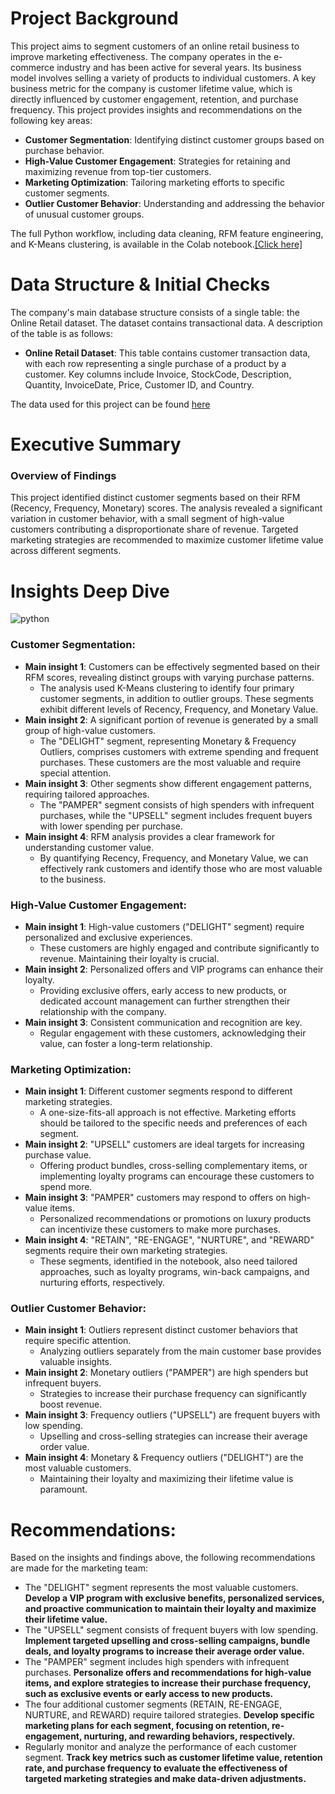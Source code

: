 # Project Background
This project aims to segment customers of an online retail business to improve marketing effectiveness. The company operates in the e-commerce industry and has been active for several years. Its business model involves selling a variety of products to individual customers. A key business metric for the company is customer lifetime value, which is directly influenced by customer engagement, retention, and purchase frequency. This project provides insights and recommendations on the following key areas:
- **Customer Segmentation**: Identifying distinct customer groups based on purchase behavior.
- **High-Value Customer Engagement**: Strategies for retaining and maximizing revenue from top-tier customers.
- **Marketing Optimization**: Tailoring marketing efforts to specific customer segments.
- **Outlier Customer Behavior**: Understanding and addressing the behavior of unusual customer groups.
  
The full Python workflow, including data cleaning, RFM feature engineering, and K-Means clustering, is available in the Colab notebook.[[Click here]](https://colab.research.google.com/drive/1GH2sdwuMneIPxsxrY2ZYpln4OZfEh9Q7?usp=sharing)

# Data Structure & Initial Checks
The company's main database structure consists of a single table: the Online Retail dataset. The dataset contains transactional data. A description of the table is as follows:
  - **Online Retail Dataset**: This table contains customer transaction data, with each row representing a single purchase of a product by a customer. Key columns include Invoice, StockCode, Description, Quantity, InvoiceDate, Price, Customer ID, and Country.
    
The data used for this project can be found [here](https://archive.ics.uci.edu/dataset/502/online+retail+ii)
# Executive Summary
### Overview of Findings
This project identified distinct customer segments based on their RFM (Recency, Frequency, Monetary) scores. The analysis revealed a significant variation in customer behavior, with a small segment of high-value customers contributing a disproportionate share of revenue. Targeted marketing strategies are recommended to maximize customer lifetime value across different segments.


# Insights Deep Dive

![python](https://github.com/user-attachments/assets/6ee42fd8-8b5d-4029-a7b3-511e0ae186eb)

### Customer Segmentation:
- **Main insight 1**: Customers can be effectively segmented based on their RFM scores, revealing distinct groups with varying purchase patterns.
     - The analysis used K-Means clustering to identify four primary customer segments, in addition to outlier groups. These segments exhibit different levels of Recency, Frequency, and Monetary Value.
- **Main insight 2**: A significant portion of revenue is generated by a small group of high-value customers.
     - The "DELIGHT" segment, representing Monetary & Frequency Outliers, comprises customers with extreme spending and frequent purchases. These customers are the most valuable and require special attention.      
- **Main insight 3**: Other segments show different engagement patterns, requiring tailored approaches.
     - The "PAMPER" segment consists of high spenders with infrequent purchases, while the "UPSELL" segment includes frequent buyers with lower spending per purchase.
- **Main insight 4**: RFM analysis provides a clear framework for understanding customer value.
     - By quantifying Recency, Frequency, and Monetary Value, we can effectively rank customers and identify those who are most valuable to the business.

### High-Value Customer Engagement:
- **Main insight 1**: High-value customers ("DELIGHT" segment) require personalized and exclusive experiences.  
   - These customers are highly engaged and contribute significantly to revenue. Maintaining their loyalty is crucial.
- **Main insight 2**: Personalized offers and VIP programs can enhance their loyalty.
   - Providing exclusive offers, early access to new products, or dedicated account management can further strengthen their relationship with the company.
- **Main insight 3**: Consistent communication and recognition are key.
   - Regular engagement with these customers, acknowledging their value, can foster a long-term relationship.


### Marketing Optimization:
- **Main insight 1**: Different customer segments respond to different marketing strategies.
   - A one-size-fits-all approach is not effective. Marketing efforts should be tailored to the specific needs and preferences of each segment.
- **Main insight 2**: "UPSELL" customers are ideal targets for increasing purchase value.
   - Offering product bundles, cross-selling complementary items, or implementing loyalty programs can encourage these customers to spend more.
- **Main insight 3**: "PAMPER" customers may respond to offers on high-value items.
   - Personalized recommendations or promotions on luxury products can incentivize these customers to make more purchases.
- **Main insight 4**: "RETAIN", "RE-ENGAGE", "NURTURE", and "REWARD" segments require their own marketing strategies.
   - These segments, identified in the notebook, also need tailored approaches, such as loyalty programs, win-back campaigns, and nurturing efforts, respectively.
 

### Outlier Customer Behavior:
- **Main insight 1**: Outliers represent distinct customer behaviors that require specific attention.
   - Analyzing outliers separately from the main customer base provides valuable insights.
- **Main insight 2**: Monetary outliers ("PAMPER") are high spenders but infrequent buyers.
   - Strategies to increase their purchase frequency can significantly boost revenue.
- **Main insight 3**: Frequency outliers ("UPSELL") are frequent buyers with low spending.
   - Upselling and cross-selling strategies can increase their average order value.
- **Main insight 4**: Monetary & Frequency outliers ("DELIGHT") are the most valuable customers.
   -  Maintaining their loyalty and maximizing their lifetime value is paramount.
 
# Recommendations:
Based on the insights and findings above, the following recommendations are made for the marketing team:

- The "DELIGHT" segment represents the most valuable customers. **Develop a VIP program with exclusive benefits, personalized services, and proactive communication to maintain their loyalty and maximize their lifetime value.**
- The "UPSELL" segment consists of frequent buyers with low spending. **Implement targeted upselling and cross-selling campaigns, bundle deals, and loyalty programs to increase their average order value.**
- The "PAMPER" segment includes high spenders with infrequent purchases. **Personalize offers and recommendations for high-value items, and explore strategies to increase their purchase frequency, such as exclusive events or early access to new products.**
- The four additional customer segments (RETAIN, RE-ENGAGE, NURTURE, and REWARD) require tailored strategies. **Develop specific marketing plans for each segment, focusing on retention, re-engagement, nurturing, and rewarding behaviors, respectively.**
- Regularly monitor and analyze the performance of each customer segment. **Track key metrics such as customer lifetime value, retention rate, and purchase frequency to evaluate the effectiveness of targeted marketing strategies and make data-driven adjustments.**




